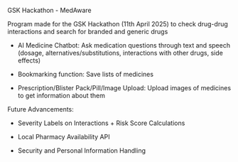 GSK Hackathon - MedAware

Program made for the GSK Hackathon (11th April 2025) to check drug-drug interactions and search for branded and generic drugs

- AI Medicine Chatbot: Ask medication questions through text and speech (dosage, alternatives/substitutions, interactions with other drugs, side effects)

- Bookmarking function: Save lists of medicines

- Prescription/Blister Pack/Pill/Image Upload: Upload images of medicines to get information about them

Future Advancements:

- Severity Labels on Interactions + Risk Score Calculations

- Local Pharmacy Availability API

- Security and Personal Information Handling
